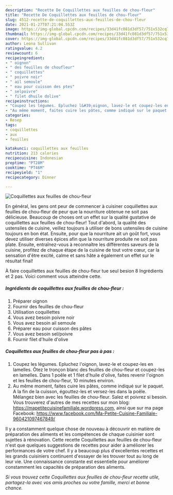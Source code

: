 ```yaml
---
description: "Recette De Coquillettes aux feuilles de chou-fleur"
title: "Recette De Coquillettes aux feuilles de chou-fleur"
slug: 4512-recette-de-coquillettes-aux-feuilles-de-chou-fleur
date: 2021-01-27T07:21:04.553Z
image: https://img-global.cpcdn.com/recipes/33d41fc081d3df57/751x532cq70/coquillettes-aux-feuilles-de-chou-fleur-photo-principale-de-la-recette.jpg
thumbnail: https://img-global.cpcdn.com/recipes/33d41fc081d3df57/751x532cq70/coquillettes-aux-feuilles-de-chou-fleur-photo-principale-de-la-recette.jpg
cover: https://img-global.cpcdn.com/recipes/33d41fc081d3df57/751x532cq70/coquillettes-aux-feuilles-de-chou-fleur-photo-principale-de-la-recette.jpg
author: Leona Sullivan
ratingvalue: 4.2
reviewcount: 6
recipeingredient:
- " oignon"
- " des feuilles de choufleur"
- " coquillettes"
- " poivre noir"
- " ail semoule"
- " eau pour cuisson des ptes"
- " selpoivre"
- " filet dhuile dolive"
recipeinstructions:
- "Coupez les légumes. Epluchez l&#39;oignon, lavez-le et coupez-les en lamelles. Ôtez le tronçon blanc des feuilles de chou-fleur et coupez-les en lamelles. Dans 1 poêle et 1 filet d&#39;huile d&#39;olive, faites revenir l&#39;oignon et les feuilles de chou-fleur, 10 minutes environ."
- "Au même moment, faites cuire les pâtes, comme indiqué sur le paquet. A la fin de la cuisson, égouttez-les et versez-les dans la poêle. Mélangez bien avec les feuilles de chou-fleur. Salez et poivrez si besoin. Vous trouverez d&#39;autres de mes recettes sur mon blog: https://mapetitecuisinefamiliale.wordpress.com, ainsi que sur ma page Facebook: https://www.facebook.com/Ma-Petite-Cuisine-Familiale-960421097467849/"
categories:
- Resep
tags:
- coquillettes
- aux
- feuilles

katakunci: coquillettes aux feuilles 
nutrition: 213 calories
recipecuisine: Indonesian
preptime: "PT28M"
cooktime: "PT46M"
recipeyield: "1"
recipecategory: Dinner

---
```



![Coquillettes aux feuilles de chou-fleur](https://img-global.cpcdn.com/recipes/33d41fc081d3df57/751x532cq70/coquillettes-aux-feuilles-de-chou-fleur-photo-principale-de-la-recette.jpg)

En général, les gens ont peur de commencer à cuisiner coquillettes aux feuilles de chou-fleur de peur que la nourriture obtenue ne soit pas délicieuse. Beaucoup de choses ont un effet sur la qualité gustative de coquillettes aux feuilles de chou-fleur! Tout d'abord, la qualité des ustensiles de cuisine, veillez toujours à utiliser de bons ustensiles de cuisine toujours en bon état. Ensuite, pour que la nourriture ait un goût fort, vous devez utiliser diverses épices afin que la nourriture produite ne soit pas plate. Ensuite, entraînez-vous à reconnaître les différentes saveurs de la cuisine, profitez de chaque étape de la cuisine de tout votre cœur, car la sensation d'être excité, calme et sans hâte a également un effet sur le résultat final!

<!--inarticleads1-->

À faire coquillettes aux feuilles de chou-fleur tue seul besion 8 Ingrédients et 2 pas. Voici comment vous atteindre cette.

##### Ingrédients de coquillettes aux feuilles de chou-fleur :

1. Préparer  oignon
1. Fournir  des feuilles de chou-fleur
1. Utilisation  coquillettes
1. Vous avez besoin  poivre noir
1. Vous avez besoin  ail semoule
1. Préparer  eau pour cuisson des pâtes
1. Vous avez besoin  sel/poivre
1. Fournir  filet d&#39;huile d&#39;olive




<!--inarticleads2-->

##### Coquillettes aux feuilles de chou-fleur pas à pas :

1. Coupez les légumes. Epluchez l&#39;oignon, lavez-le et coupez-les en lamelles. Ôtez le tronçon blanc des feuilles de chou-fleur et coupez-les en lamelles. Dans 1 poêle et 1 filet d&#39;huile d&#39;olive, faites revenir l&#39;oignon et les feuilles de chou-fleur, 10 minutes environ.
1. Au même moment, faites cuire les pâtes, comme indiqué sur le paquet. A la fin de la cuisson, égouttez-les et versez-les dans la poêle. Mélangez bien avec les feuilles de chou-fleur. Salez et poivrez si besoin. Vous trouverez d&#39;autres de mes recettes sur mon blog: https://mapetitecuisinefamiliale.wordpress.com, ainsi que sur ma page Facebook: https://www.facebook.com/Ma-Petite-Cuisine-Familiale-960421097467849/




<!--inarticleads1-->

<p>
Il y a constamment quelque chose de nouveau à découvrir en matière de préparation des aliments et les compétences de chaque cuisinier sont sujettes à rénovation. Cette recette Coquillettes aux feuilles de chou-fleur n'est que quelques suggestions de recettes pour aider à améliorer les performances de votre chef. Il y a beaucoup plus d'excellentes recettes et les grands cuisiniers continuent d'essayer de les trouver tout au long de leur vie. Une connaissance constante est essentielle pour améliorer constamment les capacités de préparation des aliments.
</p>

<p>
<i>Si vous trouvez cette Coquillettes aux feuilles de chou-fleur recette utile, partagez-la avec vos amis proches ou votre famille, merci et bonne chance.</i>
</p>
